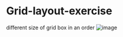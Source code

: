 # Grid-layout-exercise
different size of grid box in an order
![image](https://user-images.githubusercontent.com/88666770/168613655-55a9bd99-5919-44d9-af9d-eb12142f9813.png)

